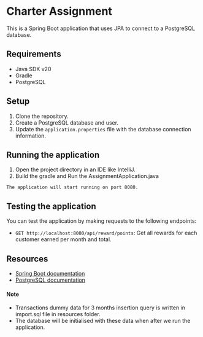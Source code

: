 # Charter Assignment

This is a Spring Boot application that uses JPA to connect to a PostgreSQL database.

## Requirements

* Java SDK v20
* Gradle
* PostgreSQL

## Setup

1. Clone the repository.
2. Create a PostgreSQL database and user.
3. Update the `application.properties` file with the database connection information.

## Running the application

1. Open the project directory in an IDE like IntelliJ.
2. Build the gradle and Run the AssignmentApplication.java 

`The application will start running on port 8080.`

## Testing the application

You can test the application by making requests to the following endpoints:

* `GET http://localhost:8080/api/reward/points`: Get all rewards for each customer earned per month and total.

## Resources

* [Spring Boot documentation](https://spring.io/projects/spring-boot)
* [PostgreSQL documentation](https://www.postgresql.org/docs/)

#### Note
- Transactions dummy data for 3 months insertion query is written in import.sql file in resources folder.
- The database will be initialised with these data when after we run the application.
